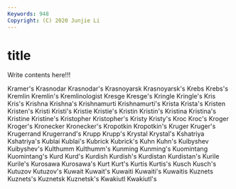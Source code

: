 ```yaml
---
Keywords: 948
Copyright: (C) 2020 Junjie Li
---
```


# title

Write contents here!!!

Kramer's 
Krasnodar 
Krasnodar's 
Krasnoyarsk 
Krasnoyarsk's 
Krebs
Krebs's 
Kremlin 
Kremlin's 
Kremlinologist 
Kresge 
Kresge's 
Kringle 
Kringle's 
Kris 
Kris's
Krishna 
Krishna's 
Krishnamurti 
Krishnamurti's 
Krista 
Krista's 
Kristen 
Kristen's 
Kristi 
Kristi's
Kristie 
Kristie's 
Kristin 
Kristin's 
Kristina 
Kristina's 
Kristine 
Kristine's 
Kristopher 
Kristopher's
Kristy 
Kristy's 
Kroc 
Kroc's 
Kroger 
Kroger's 
Kronecker 
Kronecker's 
Kropotkin 
Kropotkin's
Kruger 
Kruger's 
Krugerrand 
Krugerrand's 
Krupp 
Krupp's 
Krystal 
Krystal's 
Kshatriya 
Kshatriya's
Kublai 
Kublai's 
Kubrick 
Kubrick's 
Kuhn 
Kuhn's 
Kuibyshev 
Kuibyshev's 
Kulthumm 
Kulthumm's
Kunming 
Kunming's 
Kuomintang 
Kuomintang's 
Kurd 
Kurd's 
Kurdish 
Kurdish's 
Kurdistan 
Kurdistan's
Kurile 
Kurile's 
Kurosawa 
Kurosawa's 
Kurt 
Kurt's 
Kurtis 
Kurtis's 
Kusch 
Kusch's
Kutuzov 
Kutuzov's 
Kuwait 
Kuwait's 
Kuwaiti 
Kuwaiti's 
Kuwaitis 
Kuznets 
Kuznets's 
Kuznetsk
Kuznetsk's 
Kwakiutl 
Kwakiutl's 
